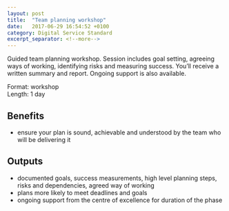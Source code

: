 ```yaml
---
layout: post
title:  "Team planning workshop"
date:   2017-06-29 16:54:52 +0100
category: Digital Service Standard
excerpt_separator: <!--more-->
---
```


Guided team planning workshop. Session includes goal setting, agreeing ways of working, identifying risks and measuring success. You’ll receive a written summary and report. Ongoing support is also available.

Format: workshop  
Length: 1 day

<!--more-->

## Benefits

- ensure your plan is sound, achievable and understood by the team who will be delivering it

## Outputs

- documented goals, success measurements, high level planning steps, risks and dependencies, agreed way of working
- plans more likely to meet deadlines and goals
- ongoing support from the centre of excellence for duration of the phase
